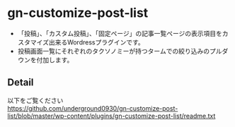 # gn-customize-post-list

* 「投稿」、「カスタム投稿」、「固定ページ」の記事一覧ページの表示項目をカスタマイズ出来るWordressプラグインです。
* 投稿画面一覧にそれぞれのタクソノミーが持つタームでの絞り込みのプルダウンを付加します。

## Detail
以下をご覧ください  
https://github.com/underground0930/gn-customize-post-list/blob/master/wp-content/plugins/gn-customize-post-list/readme.txt
